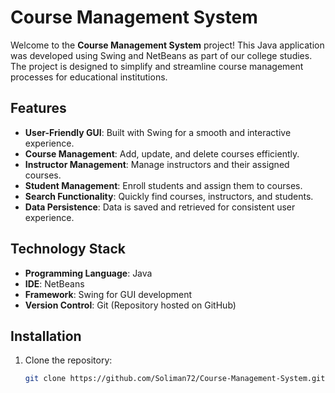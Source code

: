 # Course Management System

Welcome to the **Course Management System** project! This Java application was developed using Swing and NetBeans as part of our college studies. The project is designed to simplify and streamline course management processes for educational institutions.

## Features

- **User-Friendly GUI**: Built with Swing for a smooth and interactive experience.
- **Course Management**: Add, update, and delete courses efficiently.
- **Instructor Management**: Manage instructors and their assigned courses.
- **Student Management**: Enroll students and assign them to courses.
- **Search Functionality**: Quickly find courses, instructors, and students.
- **Data Persistence**: Data is saved and retrieved for consistent user experience.

## Technology Stack

- **Programming Language**: Java
- **IDE**: NetBeans
- **Framework**: Swing for GUI development
- **Version Control**: Git (Repository hosted on GitHub)

## Installation

1. Clone the repository:
   ```bash
   git clone https://github.com/Soliman72/Course-Management-System.git
